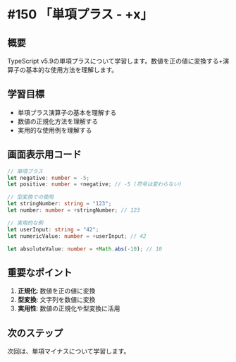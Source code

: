 # #150 「単項プラス - +x」

## 概要
TypeScript v5.9の単項プラスについて学習します。数値を正の値に変換する+演算子の基本的な使用方法を理解します。

## 学習目標
- 単項プラス演算子の基本を理解する
- 数値の正規化方法を理解する
- 実用的な使用例を理解する

## 画面表示用コード

```typescript
// 単項プラス
let negative: number = -5;
let positive: number = +negative; // -5 (符号は変わらない)

// 型変換での使用
let stringNumber: string = "123";
let number: number = +stringNumber; // 123

// 実用的な例
let userInput: string = "42";
let numericValue: number = +userInput; // 42

let absoluteValue: number = +Math.abs(-10); // 10
```

## 重要なポイント
1. **正規化**: 数値を正の値に変換
2. **型変換**: 文字列を数値に変換
3. **実用性**: 数値の正規化や型変換に活用

## 次のステップ
次回は、単項マイナスについて学習します。

